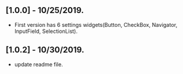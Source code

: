 ## [1.0.0] - 10/25/2019.

*  First version has 6 settings widgets(Button, CheckBox, Navigator, InputField, SelectionList).
## [1.0.2] - 10/30/2019.

*  update readme file.